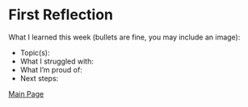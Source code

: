 # First Reflection
What I learned this week (bullets are fine, you may include an image):

- Topic(s):
- What I struggled with:
- What I’m proud of:
- Next steps:

[Main Page](./index.md)
